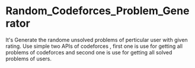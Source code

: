 # Random_Codeforces_Problem_Generator
It's Generate the randome unsolved problems of perticular user with given rating.
Use simple two APIs of codeforces , first one is use for getting all problems of codeforces and second one is use for getting all solved problems of users.

